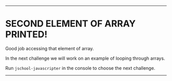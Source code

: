 ---

# SECOND ELEMENT OF ARRAY PRINTED!

Good job accessing that element of array.

In the next challenge we will work on an example of looping through arrays.

Run `jschool-javascripter` in the console to choose the next challenge.

---